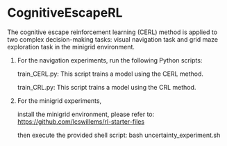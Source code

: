 # CognitiveEscapeRL

The cognitive escape reinforcement learning (CERL) method is applied to two complex decision-making tasks: visual navigation task and grid maze exploration task in the minigrid environment.


1. For the navigation experiments, run the following Python scripts:

    train_CERL.py: This script trains a model using the CERL method.

    train_CRL.py: This script trains a model using the CRL method.


2. For the minigrid experiments,
   
   install the minigrid environment, please refer to:  https://github.com/lcswillems/rl-starter-files
   
   then execute the provided shell script: bash uncertainty_experiment.sh

